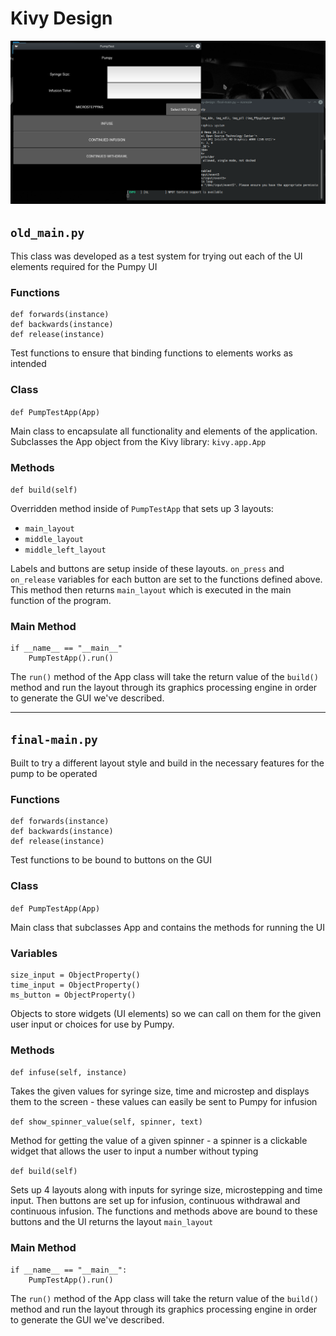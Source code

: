 # Kivy Design

![Screenshot of final-main.py](./../images/kivy-screenshot.png)

## `old_main.py`

This class was developed as a test system for trying out each of the UI elements required
for the Pumpy UI

### Functions

```
def forwards(instance)
def backwards(instance)
def release(instance)
```

Test functions to ensure that binding functions to elements works as intended

### Class

`def PumpTestApp(App)`

Main class to encapsulate all functionality and elements of the application. Subclasses the
App object from the Kivy library: `kivy.app.App`

### Methods

`def build(self)`

Overridden method inside of `PumpTestApp` that sets up 3 layouts:

* `main_layout`
* `middle_layout`
* `middle_left_layout`

Labels and buttons are setup inside of these layouts. `on_press` and `on_release` variables
for each button are set to the functions defined above. This method then returns `main_layout`
which is executed in the main function of the program.

### Main Method

```
if __name__ == "__main__"
    PumpTestApp().run()
```

The `run()` method of the App class will take the return value of the `build()` method and run
the layout through its graphics processing engine in order to generate the GUI we've described.

---
## `final-main.py`

Built to try a different layout style and build in the necessary features for the pump to be
operated

### Functions

```
def forwards(instance)
def backwards(instance)
def release(instance)
```

Test functions to be bound to buttons on the GUI

### Class

`def PumpTestApp(App)`

Main class that subclasses App and contains the methods for running the UI

### Variables

```
size_input = ObjectProperty()
time_input = ObjectProperty()
ms_button = ObjectProperty()
```

Objects to store widgets (UI elements) so we can call on them for the given user input or choices
for use by Pumpy.

### Methods

`def infuse(self, instance)`

Takes the given values for syringe size, time and microstep and displays them to the screen - these
values can easily be sent to Pumpy for infusion

`def show_spinner_value(self, spinner, text)`

Method for getting the value of a given spinner - a spinner is a clickable widget that allows the user
to input a number without typing

`def build(self)`

Sets up 4 layouts along with inputs for syringe size, microstepping and time input. Then buttons are set up
for infusion, continuous withdrawal and continuous infusion. The functions and methods above are bound to these
buttons and the UI returns the layout `main_layout`

### Main Method

```
if __name__ == "__main__":
    PumpTestApp().run()
```

The `run()` method of the App class will take the return value of the `build()` method and run
the layout through its graphics processing engine in order to generate the GUI we've described.
